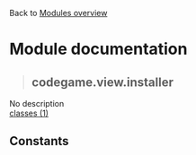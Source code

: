 Back to [Modules overview](https://github.com/pyrustic/codegame/blob/master/docs/modules/README.md)
  
# Module documentation
>## codegame.view.installer
No description
<br>
[classes (1)](https://github.com/pyrustic/codegame/blob/master/docs/modules/content/codegame.view.installer/classes.md)


## Constants
```python

```

